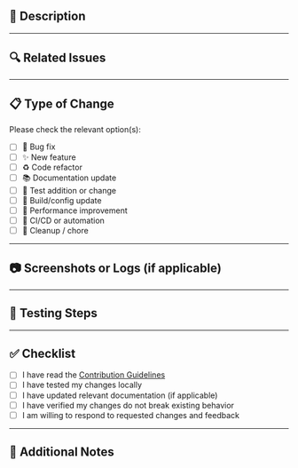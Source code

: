 ## 📌 Description

<!-- Provide a brief description of the changes you're introducing. Be clear and concise. -->

---

## 🔍 Related Issues

<!-- Reference any related issues (e.g., closes #123, fixes #456) -->

---

## 📋 Type of Change

Please check the relevant option(s):

- [ ] 🐛 Bug fix
- [ ] ✨ New feature
- [ ] ♻️ Code refactor
- [ ] 📚 Documentation update
- [ ] 🧪 Test addition or change
- [ ] 🔧 Build/config update
- [ ] 🚀 Performance improvement
- [ ] 🔨 CI/CD or automation
- [ ] 🧹 Cleanup / chore

---

## 📷 Screenshots or Logs (if applicable)

<!-- Add screenshots, terminal output, logs, or anything that helps understand your change -->

---

## 🧪 Testing Steps

<!-- Describe how the change was tested. Manual steps, test cases, or automated test runs -->

---

## ✅ Checklist

- [ ] I have read the [Contribution Guidelines](https://github.com/jokob-sk/NetAlertX/blob/main/docs/CONTRIBUTING.md)
- [ ] I have tested my changes locally
- [ ] I have updated relevant documentation (if applicable)
- [ ] I have verified my changes do not break existing behavior
- [ ] I am willing to respond to requested changes and feedback

---

## 🙋 Additional Notes

<!-- Anything else you want reviewers to know? Future follow-ups? Questions? -->